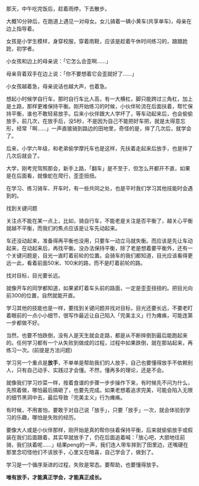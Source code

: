 

那天，中午吃完饭后，趁着雨停，下去散步。

大概10分钟后，在跑道上遇见一对母女。女儿骑着一辆小黄车(共享单车)，母亲在边上指导着。

女孩是小学生模样，身穿校服，穿着雨鞋，应该是趁着午休时间练习的，踉踉跄跄，初学者。

小女孩和边上的母亲说：「它怎么会歪啊……」

母亲背着双手在边上说：「你不要想着它会歪就好了……」

小女孩越着急，母亲说话也越大声，也着急。

想起小时候学自行车，那时自行车比人高，有一大横杠，脚只能跨过三角杠，加上是土路，那样更难保持平衡。刚开始练习的时候，小伙伴轮流在后面扶着，帮忙保持平衡，谁也不敢轻易放手。后来小伙伴跟大人学坏了，等车动起来后，也会偷偷放手，前几次，在放手后，没5秒，不是因为自己不能把好车把，就是太得意忘形，经常「啊……」一声直接骑到路边的田地里，奇怪的是，摔了几次后，就学会了。

后来，小学六年级，和老弟偷学摩托车也是这样，先扶着走起来后放手，也是摔了几次后就会了。

大学，刚考完驾照那会，新手上路，「翻车」是不至于，但怎么开都开不直，如果是在后面看，就像蛇在爬行，歪歪扭扭。

在学习、练习骑车、开车时，有一些共同之处，也是平时我们学习其他技能时会遇到的。

找到关键问题

关注点不能在某一点上，比如，骑自行车，不能老是关注是否平衡了，越关心平衡就越不平衡，而我们的焦点应该是让车先动起来。

车还没动起来，准备得再平衡也没用，只要车一动立马就失衡。而应该是先让车动起来，在动起来后，再找平衡。没办法保持平衡，除了老是想着要平衡外，还有一个关键问题是，目光一直盯着前轮的位置。会骑车的我们都知道，目光应该看得更远一此，看着前面50米、100米的路，而不是盯着前轮的路。

找对目标，目光要长远。

就像开车的同学都知道，如果紧盯着车头前的路面，一定是歪歪扭扭的。把目光向前300的位置，自然就能开直。

学习其他的技能也是一样，要找到关键问题并找对目标，目光还要长远，不要老盯着眼前的一点小小细节，很写作最近让自己陷入「完美主义」行为瘫痪，可能连第一步都做不好。

当然，也要不怕跌倒，没有人是天生就会走路，都是从不断摔倒到最后能跑起来的。任何学习都有一个从失败到做成的过程，过程中如果跌倒，就在那站起来，再练习一次。(前提是方法问题)

学习另一个重点是**放手**，不单单是帮助我们的人放手，自己也要懂得放手不依赖别人，只有自己动手、实践过才会懂。不然，懂再多的理论，还是不会。

就像我们学习炒菜一样，按着食谱的步骤一步步操作下来，有时候先不问为什么，先照着做，哪怕最后搞砸了，也要先完成。如果老想着追求完美，可能会陷入无限的细节黑洞中去，最后导致「完美主义」行为瘫痪。

有时候，不用害怕，要敢于对自己说「放手」，只要「放手」一次，就会体验到学习的乐趣，哪怕是失败的经历。

要像大人或是小伙伴那样，刚开始是真的帮你扶着保持平衡，后来就偷偷放手或假装在我们后面跟着，其实早就放手了，仍在后面追着喊：「放心吧，大胆地往前骑，我们扶着呢……」结果peng的一声，我们连人带车摔到了田里边，还嘴硬在那里念叨怪他们不该放手，心里又在暗喜，自己学会了，做到了。

学习是一个循序渐进的过程，失败是常态。要帮助，也要懂得放手。

**唯有放手，才能真正学会，才能真正成长。**

